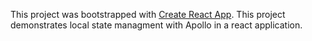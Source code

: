 This project was bootstrapped with [Create React App](https://github.com/facebook/create-react-app).
This project demonstrates local state managment with Apollo in a react application.
